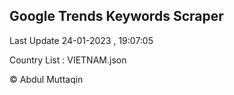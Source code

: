 

## Google Trends Keywords Scraper 
 
Last Update 24-01-2023 , 19:07:05

Country List :
VIETNAM.json



© Abdul Muttaqin 
